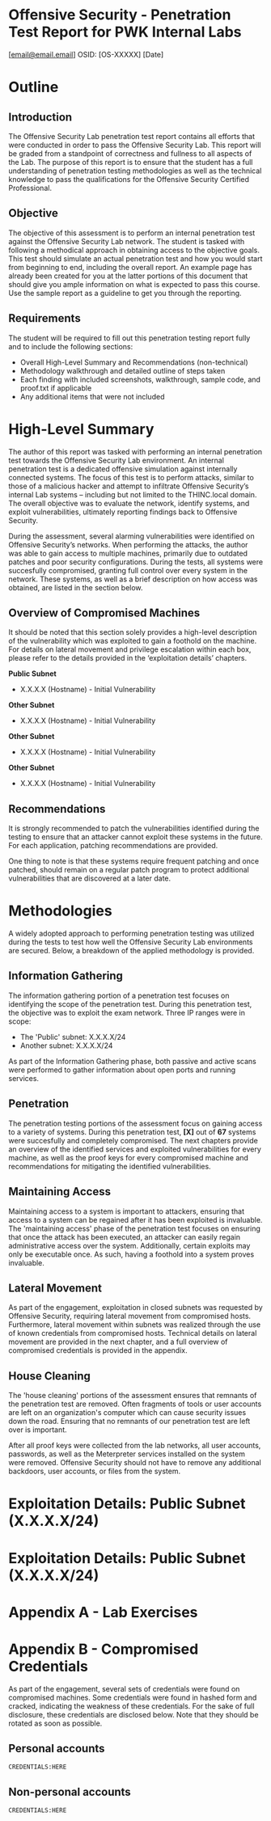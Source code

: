 # Offensive Security - Penetration Test Report for PWK Internal Labs

<!-- Insert your details here -->
[email@email.email]
OSID: [OS-XXXXX]
[Date]

# Outline
## Introduction

The Offensive Security Lab penetration test report contains all efforts that were conducted in order to pass the Offensive Security Lab. This report will be graded from a standpoint of correctness and fullness to all aspects of the Lab. The purpose of this report is to ensure that the student has a full understanding of penetration testing methodologies as well as the technical knowledge to pass the qualifications for the Offensive Security Certified Professional.

## Objective

The objective of this assessment is to perform an internal penetration test against the Offensive Security Lab network. The student is tasked with following a methodical approach in obtaining access to the objective goals. This test should simulate an actual penetration test and how you would start from beginning to end, including the overall report. An example page has already been created for you at the latter portions of this document that should give you ample information on what is expected to pass this course. Use the sample report as a guideline to get you through the reporting.

## Requirements

The student will be required to fill out this penetration testing report fully and to include the following sections:

- Overall High-Level Summary and Recommendations (non-technical)
- Methodology walkthrough and detailed outline of steps taken
- Each finding with included screenshots, walkthrough, sample code, and proof.txt if applicable
- Any additional items that were not included

# High-Level Summary

The author of this report was tasked with performing an internal penetration test towards the Offensive Security Lab environment. An internal penetration test is a dedicated offensive simulation against internally connected systems. The focus of this test is to perform attacks, similar to those of a malicious hacker and attempt to infiltrate Offensive Security’s internal Lab systems – including but not limited to the THINC.local domain. The overall objective was to evaluate the network, identify systems, and exploit vulnerabilities, ultimately reporting findings back to Offensive Security.

During the assessment, several alarming vulnerabilities were identified on Offensive Security’s networks. When performing the attacks, the author was able to gain access to multiple machines, primarily due to outdated patches and poor security configurations. During the tests, all systems were succesfully compromised, granting full control over every system in the network. These systems, as well as a brief description on how access was obtained, are listed in the section below.

## Overview of Compromised Machines

It should be noted that this section solely provides a high-level description of the vulnerability which was exploited to gain a foothold on the machine. For details on lateral movement and privilege escalation within each box, please refer to the details provided in the ‘exploitation details’ chapters.

<!-- Update the below sections with the right subnets, hosts, and a brief description of the initial exploited vulnerability -->
**Public Subnet**

- X.X.X.X (Hostname) - Initial Vulnerability

**Other Subnet**

- X.X.X.X (Hostname) - Initial Vulnerability

**Other Subnet**

- X.X.X.X (Hostname) - Initial Vulnerability

**Other Subnet**

- X.X.X.X (Hostname) - Initial Vulnerability

## Recommendations

It is strongly recommended to patch the vulnerabilities identified during the testing to ensure that an attacker cannot exploit these systems in the future. For each application, patching recommendations are provided.

One thing to note is that these systems require frequent patching and once patched, should remain on a regular patch program to protect additional vulnerabilities that are discovered at a later date.

# Methodologies

A widely adopted approach to performing penetration testing was utilized during the tests to test how well the Offensive Security Lab environments are secured.
Below, a breakdown of the applied methodology is provided. 

## Information Gathering

The information gathering portion of a penetration test focuses on identifying the scope of the penetration test. During this penetration test, the objective was to exploit the exam network. Three IP ranges were in scope:

<!-- Update the list of subnets -->
- The 'Public' subnet: X.X.X.X/24
- Another subnet: X.X.X.X/24

As part of the Information Gathering phase, both passive and active scans were performed to gather information about open ports and running services.

## Penetration

<!-- Update this paragraph with the appropriate amount of compromised machines -->
The penetration testing portions of the assessment focus on gaining access to a variety of systems. During this penetration test, **[X]** out of **67** systems were succesfully and completely compromised. The next chapters provide an overview of the identified services and exploited vulnerabilities for every machine, as well as the proof keys for every compromised machine and recommendations for mitigating the identified vulnerabilities.

## Maintaining Access

Maintaining access to a system is important to attackers, ensuring that access to a system can be regained after it has been exploited is invaluable.
The 'maintaining access' phase of the penetration test focuses on ensuring that once the attack has been executed, an attacker can easily regain administrative access over the system. Additionally, certain exploits may only be executable once. As such, having a foothold into a system proves invaluable.

## Lateral Movement

As part of the engagement, exploitation in closed subnets was requested by Offensive Security, requiring lateral movement from compromised hosts. Furthermore, lateral movement within subnets was realized through the use of known credentials from compromised hosts. Technical details on lateral movement are provided in the next chapter, and a full overview of compromised credentials is provided in the appendix.

## House Cleaning

The 'house cleaning' portions of the assessment ensures that remnants of the penetration test are removed.
Often fragments of tools or user accounts are left on an organization's computer which can cause security issues down the road.
Ensuring that no remnants of our penetration test are left over is important.

After all proof keys were collected from the lab networks, all user accounts, passwords, as well as the Meterpreter services installed on the system were removed. Offensive Security should not have to remove any additional backdoors, user accounts, or files from the system.

# Exploitation Details: Public Subnet (X.X.X.X/24)

<!-- Insert machine write-ups from .md template here -->

# Exploitation Details: Public Subnet (X.X.X.X/24)

<!-- Insert machine write-ups from .md template here -->

# Appendix A - Lab Exercises

<!-- Insert your notes here -->

# Appendix B - Compromised Credentials
<!-- Optional, you can dump the credentials that you harvested in this chapter -->
As part of the engagement, several sets of credentials were found on compromised machines. Some credentials were found in hashed form and cracked, indicating the weakness of these credentials. For the sake of full disclosure, these credentials are disclosed below. Note that they should be rotated as soon as possible.

## Personal accounts
```plaintext
CREDENTIALS:HERE
```

## Non-personal accounts
```plaintext
CREDENTIALS:HERE
```